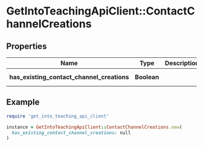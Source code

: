 # GetIntoTeachingApiClient::ContactChannelCreations

## Properties

| Name | Type | Description | Notes |
| ---- | ---- | ----------- | ----- |
| **has_existing_contact_channel_creations** | **Boolean** |  | [optional][readonly] |

## Example

```ruby
require 'get_into_teaching_api_client'

instance = GetIntoTeachingApiClient::ContactChannelCreations.new(
  has_existing_contact_channel_creations: null
)
```

